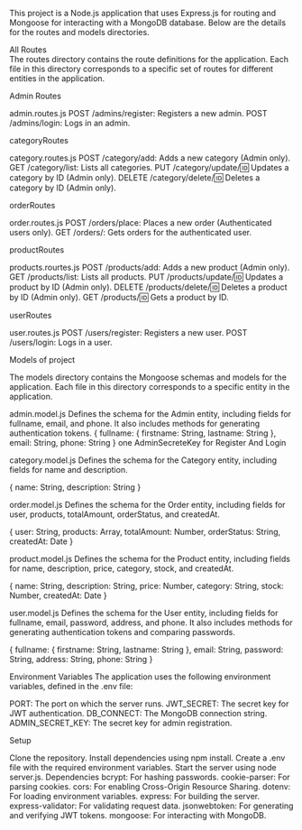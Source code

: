 This project is a Node.js application that uses Express.js for routing and Mongoose for interacting with a MongoDB database. Below are the details for the routes and models directories.

All Routes  
The routes directory contains the route definitions for the application. Each file in this directory corresponds to a specific set of routes for different entities in the application.


Admin Routes

admin.routes.js
POST /admins/register: Registers a new admin.
POST /admins/login: Logs in an admin.

categoryRoutes

category.routes.js
POST /category/add: Adds a new category (Admin only).
GET /category/list: Lists all categories.
PUT /category/update/:id: Updates a category by ID (Admin only).
DELETE /category/delete/:id: Deletes a category by ID (Admin only).

orderRoutes

order.routes.js
POST /orders/place: Places a new order (Authenticated users only).
GET /orders/: Gets orders for the authenticated user.

productRoutes

products.rourtes.js
POST /products/add: Adds a new product (Admin only).
GET /products/list: Lists all products.
PUT /products/update/:id: Updates a product by ID (Admin only).
DELETE /products/delete/:id: Deletes a product by ID (Admin only).
GET /products/:id: Gets a product by ID.

userRoutes

user.routes.js
POST /users/register: Registers a new user.
POST /users/login: Logs in a user.


Models of project

The models directory contains the Mongoose schemas and models for the application. Each file in this directory corresponds to a specific entity in the application.


admin.model.js
Defines the schema for the Admin entity, including fields for fullname, email, and phone. It also includes methods for generating authentication tokens.
{
    fullname: {
        firstname: String,
        lastname: String
    },
    email: String,
    phone: String
}
one AdminSecreteKey for Register And Login

category.model.js
Defines the schema for the Category entity, including fields for name and description.

{
    name: String,
    description: String
}

order.model.js
Defines the schema for the Order entity, including fields for user, products, totalAmount, orderStatus, and createdAt.

{
    user: String,
    products: Array,
    totalAmount: Number,
    orderStatus: String,
    createdAt: Date
}

product.model.js
Defines the schema for the Product entity, including fields for name, description, price, category, stock, and createdAt.

{
    name: String,
    description: String,
    price: Number,
    category: String,
    stock: Number,
    createdAt: Date
}

user.model.js
Defines the schema for the User entity, including fields for fullname, email, password, address, and phone. It also includes methods for generating authentication tokens and comparing passwords.

{
    fullname: {
        firstname: String,
        lastname: String
    },
    email: String,
    password: String,
    address: String,
    phone: String
}

Environment Variables
The application uses the following environment variables, defined in the .env file:

PORT: The port on which the server runs.
JWT_SECRET: The secret key for JWT authentication.
DB_CONNECT: The MongoDB connection string.
ADMIN_SECRET_KEY: The secret key for admin registration.


Setup

Clone the repository.
Install dependencies using npm install.
Create a .env file with the required environment variables.
Start the server using node server.js.
Dependencies
bcrypt: For hashing passwords.
cookie-parser: For parsing cookies.
cors: For enabling Cross-Origin Resource Sharing.
dotenv: For loading environment variables.
express: For building the server.
express-validator: For validating request data.
jsonwebtoken: For generating and verifying JWT tokens.
mongoose: For interacting with MongoDB.